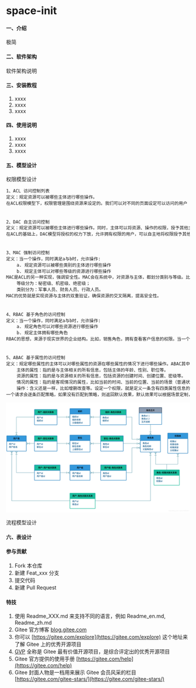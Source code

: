 # space-init

#### 一、介绍
极简

#### 二、软件架构
软件架构说明


#### 三、安装教程

1.  xxxx
2.  xxxx
3.  xxxx

#### 四、使用说明

1.  xxxx
2.  xxxx
3.  xxxx



#### 五、模型设计


权限模型设计

```bash
1、ACL 访问控制列表
定义：规定资源可以被哪些主体进行哪些操作。
在ACL权限模型下，权限管理是围绕资源来设定的。我们可以对不同的页面设定可以访问的用户


2、DAC 自主访问控制
定义：规定资源可以被哪些主体进行哪些操作。同时，主体可以将资源、操作的权限，授予其他主体
在ACL的基础上，DAC模型将授权的权力下放，允许拥有权限的用户，可以自主地将权限授予其他用户。


3、MAC 强制访问控制
定义：当一个操作，同时满足a与b时，允许操作:
	a. 规定资源可以被哪些类别的主体进行哪些操作
	b. 规定主体可以对哪些等级的资源进行哪些操作 
MAC是ACL的另一种实现，强调安全性。MAC会在系统中，对资源与主体，都划分类别与等级。比如，
	等级分为：秘密级、机密级、绝密级；
	类别分为：军事人员、财务人员、行政人员。
MAC的优势就是实现资源与主体的双重验证，确保资源的交叉隔离，提高安全性。


4、RBAC 基于角色的访问控制
定义：当一个操作，同时满足a与b时，允许操作:
	a. 规定角色可以对哪些资源进行哪些操作
	b. 规定主体拥有哪些角色
RBAC的思想，来源于现实世界的企业结构。比如，销售角色，拥有查看客户信息的权限。当一个销售人员小王入职了，可以把销售角色赋予小王，那么小王就拥有了查看客户的权限。这种方式，避免了ACL模型下，每次新人入职，需要逐个配置资源表的情况。同样，权限变动也变得很方便，只要修改角色，即可实现多用户的权限修改。


5、ABAC 基于属性的访问控制
定义：规定哪些属性的主体可以对哪些属性的资源在哪些属性的情况下进行哪些操作。ABAC其中的属性就是与主体、资源、情况相关的所有信息。
	主体的属性：指的是与主体相关的所有信息，包括主体的年龄、性别、职位等。
	资源的属性：指的是与资源相关的所有信息，包括资源的创建时间、创建位置、密级等。
	情况的属性：指的是客观情况的属性，比如当前的时间、当前的位置、当前的场景（普通状态、紧急状态）。
	操作：含义还是一样，比如增删改查等。设定一个权限，就是定义一条含有四类属性信息的策略（Policy）。
一个请求会逐条匹配策略，如果没有匹配到策略，则返回默认效果，默认效果可以根据场景定制，可以是默认拒绝或是默认允许。另外，匹配方式也可以根据场景定制，可以使用逐条顺序匹配，匹配到策略直接返回。也可以使用完全匹配，匹配所有的策略，如果有一个拒绝（允许），则拒绝（允许）。

```



![image-20231119231648187](./assets/image-20231119231648187.png)



流程模型设计







#### 六、表设计













#### 参与贡献

1.  Fork 本仓库
2.  新建 Feat_xxx 分支
3.  提交代码
4.  新建 Pull Request



#### 特技

1.  使用 Readme\_XXX.md 来支持不同的语言，例如 Readme\_en.md, Readme\_zh.md
2.  Gitee 官方博客 [blog.gitee.com](https://blog.gitee.com)
3.  你可以 [https://gitee.com/explore](https://gitee.com/explore) 这个地址来了解 Gitee 上的优秀开源项目
4.  [GVP](https://gitee.com/gvp) 全称是 Gitee 最有价值开源项目，是综合评定出的优秀开源项目
5.  Gitee 官方提供的使用手册 [https://gitee.com/help](https://gitee.com/help)
6.  Gitee 封面人物是一档用来展示 Gitee 会员风采的栏目 [https://gitee.com/gitee-stars/](https://gitee.com/gitee-stars/)
